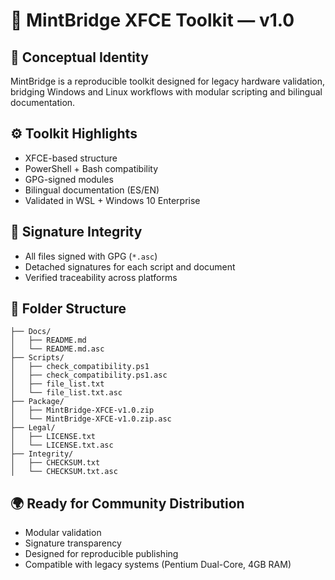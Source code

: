 # 🧩 MintBridge XFCE Toolkit — v1.0

## 🧠 Conceptual Identity
MintBridge is a reproducible toolkit designed for legacy hardware validation, bridging Windows and Linux workflows with modular scripting and bilingual documentation.

## ⚙️ Toolkit Highlights
- XFCE-based structure
- PowerShell + Bash compatibility
- GPG-signed modules
- Bilingual documentation (ES/EN)
- Validated in WSL + Windows 10 Enterprise

## 🔐 Signature Integrity
- All files signed with GPG (`*.asc`)
- Detached signatures for each script and document
- Verified traceability across platforms

## 📁 Folder Structure
```
├── Docs/
│   ├── README.md
│   └── README.md.asc
├── Scripts/
│   ├── check_compatibility.ps1
│   ├── check_compatibility.ps1.asc
│   ├── file_list.txt
│   └── file_list.txt.asc
├── Package/
│   ├── MintBridge-XFCE-v1.0.zip
│   └── MintBridge-XFCE-v1.0.zip.asc
├── Legal/
│   ├── LICENSE.txt
│   └── LICENSE.txt.asc
├── Integrity/
│   ├── CHECKSUM.txt
│   └── CHECKSUM.txt.asc
```

## 🌍 Ready for Community Distribution
- Modular validation
- Signature transparency
- Designed for reproducible publishing
- Compatible with legacy systems (Pentium Dual-Core, 4GB RAM)

